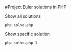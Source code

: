 #Project Euler solutions in PHP

Show all solutions

	php solve.php

Show specific solution

	php solve.php 1